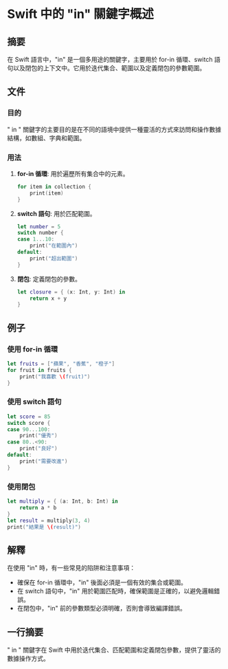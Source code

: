 <!--
Meta Description: # Swift 中的 "in" 關鍵字概述 ## 摘要 在 Swift 語言中，"in" 是一個多用途的關鍵字，主要用於 for-in 循環、switch 語句以及閉包的上下文中。它用於迭代集合、範圍以及定義閉包的參數範圍。 ## 文件 ### 目的 " in " 關鍵字的主要目的是在不同的語境中提...
Meta Keywords: swift, print, switch, let, int
-->

# Swift 中的 "in" 關鍵字概述

## 摘要
在 Swift 語言中，"in" 是一個多用途的關鍵字，主要用於 for-in 循環、switch 語句以及閉包的上下文中。它用於迭代集合、範圍以及定義閉包的參數範圍。

## 文件
### 目的
" in " 關鍵字的主要目的是在不同的語境中提供一種靈活的方式來訪問和操作數據結構，如數組、字典和範圍。

### 用法
1. **for-in 循環**: 用於遍歷所有集合中的元素。
   ```swift
   for item in collection {
       print(item)
   }
   ```
   
2. **switch 語句**: 用於匹配範圍。
   ```swift
   let number = 5
   switch number {
   case 1...10:
       print("在範圍內")
   default:
       print("超出範圍")
   }
   ```
   
3. **閉包**: 定義閉包的參數。
   ```swift
   let closure = { (x: Int, y: Int) in
       return x + y
   }
   ```

## 例子
### 使用 for-in 循環
```swift
let fruits = ["蘋果", "香蕉", "橙子"]
for fruit in fruits {
    print("我喜歡 \(fruit)")
}
```

### 使用 switch 語句
```swift
let score = 85
switch score {
case 90...100:
    print("優秀")
case 80..<90:
    print("良好")
default:
    print("需要改進")
}
```

### 使用閉包
```swift
let multiply = { (a: Int, b: Int) in
    return a * b
}
let result = multiply(3, 4)
print("結果是 \(result)")
```

## 解釋
在使用 "in" 時，有一些常見的陷阱和注意事項：
- 確保在 for-in 循環中，"in" 後面必須是一個有效的集合或範圍。
- 在 switch 語句中，"in" 用於範圍匹配時，確保範圍是正確的，以避免邏輯錯誤。
- 在閉包中，"in" 前的參數類型必須明確，否則會導致編譯錯誤。

## 一行摘要
" in " 關鍵字在 Swift 中用於迭代集合、匹配範圍和定義閉包參數，提供了靈活的數據操作方式。